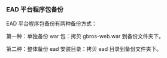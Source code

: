 ### EAD 平台程序包备份

EAD 平台程序包备份有两种备份方式：

第一种：单独备份 war 包：拷贝 gbros-web.war 到备份文件夹下。

第二种：整体备份 ead 安装目录：拷贝 ead 目录到备份文件夹下。